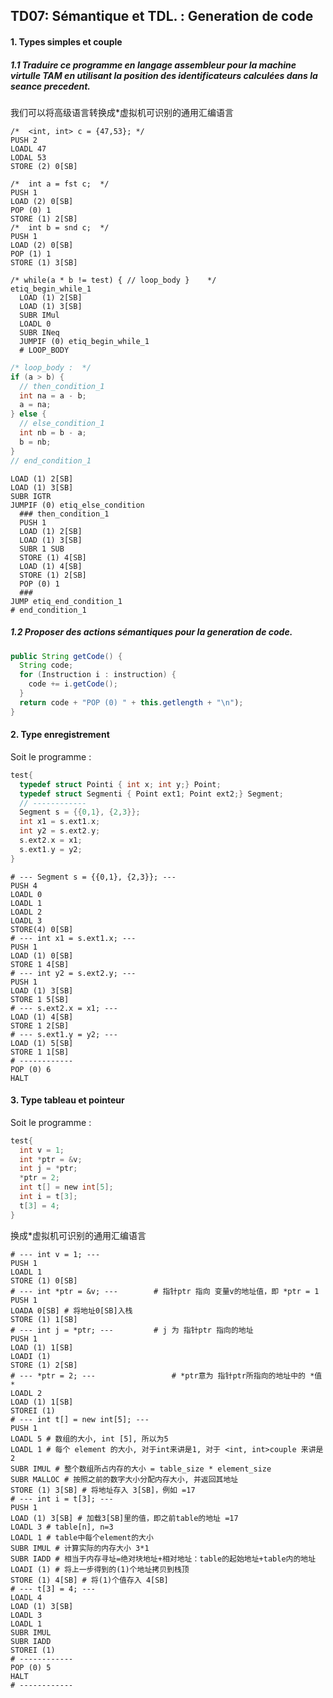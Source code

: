 ## TD07: Sémantique et TDL. : Generation de code

#### 1. Types simples et couple

##### 1.1 Traduire ce programme en langage assembleur pour la machine virtulle TAM en utilisant la position des identificateurs calculées dans la seance precedent.

我们可以将高级语言转换成*虚拟机可识别的通用汇编语言

```assembly
/*	<int, int> c = {47,53}; */
PUSH 2
LOADL 47
LODAL 53
STORE (2) 0[SB]
```

```assembly
/*	int a = fst c;	*/
PUSH 1
LOAD (2) 0[SB]
POP (0) 1
STORE (1) 2[SB]
/*	int b = snd c;	*/
PUSH 1
LOAD (2) 0[SB]
POP (1) 1
STORE (1) 3[SB]
```

```assembly
/* while(a * b != test) { // loop_body }	*/
etiq_begin_while_1
  LOAD (1) 2[SB]
  LOAD (1) 3[SB]
  SUBR IMul
  LOADL 0
  SUBR INeq
  JUMPIF (0) etiq_begin_while_1
  # LOOP_BODY
```

```c
/* loop_body :	*/
if (a > b) {
  // then_condition_1
  int na = a - b;
  a = na;
} else {
  // else_condition_1
  int nb = b - a;
  b = nb;
}
// end_condition_1
```

```assembly
LOAD (1) 2[SB]
LOAD (1) 3[SB]
SUBR IGTR
JUMPIF (0) etiq_else_condition
  ### then_condition_1
  PUSH 1
  LOAD (1) 2[SB]
  LOAD (1) 3[SB]
  SUBR 1 SUB
  STORE (1) 4[SB]
  LOAD (1) 4[SB]
  STORE (1) 2[SB]
  POP (0) 1
  ###
JUMP etiq_end_condition_1
# end_condition_1
```

##### 1.2 Proposer des actions sémantiques pour la generation de code.

```java
public String getCode() {
  String code;
  for (Instruction i : instruction) {
    code += i.getCode();
  }
  return code + "POP (0) " + this.getlength + "\n"); 
}
```



#### 2. Type enregistrement

Soit le programme :

```c
test{
  typedef struct Pointi { int x; int y;} Point;
  typedef struct Segmenti { Point ext1; Point ext2;} Segment;
  // ------------
  Segment s = {{0,1}, {2,3}};
  int x1 = s.ext1.x;
  int y2 = s.ext2.y;
  s.ext2.x = x1;
  s.ext1.y = y2;
}
```

```assembly
# --- Segment s = {{0,1}, {2,3}}; ---
PUSH 4
LOADL 0
LOADL 1
LOADL 2
LOADL 3
STORE(4) 0[SB]
# --- int x1 = s.ext1.x; ---
PUSH 1
LOAD (1) 0[SB]
STORE 1 4[SB]
# --- int y2 = s.ext2.y; ---
PUSH 1
LOAD (1) 3[SB]
STORE 1 5[SB]
# --- s.ext2.x = x1; ---
LOAD (1) 4[SB]
STORE 1 2[SB]
# --- s.ext1.y = y2; ---
LOAD (1) 5[SB]
STORE 1 1[SB]
# ------------
POP (0) 6
HALT
```



#### 3. Type tableau et pointeur

Soit le programme :

```c
test{
  int v = 1;
  int *ptr = &v;
  int j = *ptr;
  *ptr = 2;
  int t[] = new int[5];
  int i = t[3];
  t[3] = 4;
}
```

换成*虚拟机可识别的通用汇编语言

```assembly
# --- int v = 1; ---
PUSH 1
LOADL 1
STORE (1) 0[SB]
# --- int *ptr = &v; --- 		# 指针ptr 指向 变量v的地址值，即 *ptr = 1
PUSH 1
LOADA 0[SB] # 将地址0[SB]入栈
STORE (1) 1[SB]
# --- int j = *ptr; ---			# j 为 指针ptr 指向的地址
PUSH 1
LOAD (1) 1[SB]
LOADI (1)
STORE (1) 2[SB]
# --- *ptr = 2; ---					# *ptr意为 指针ptr所指向的地址中的 *值*
LOADL 2
LOAD (1) 1[SB]
STOREI (1)
# --- int t[] = new int[5]; ---
PUSH 1
LOADL 5 # 数组的大小, int [5], 所以为5
LOADL 1 # 每个 element 的大小, 对于int来讲是1, 对于 <int, int>couple 来讲是2
SUBR IMUL # 整个数组所占内存的大小 = table_size * element_size
SUBR MALLOC # 按照之前的数字大小分配内存大小, 并返回其地址
STORE (1) 3[SB] # 将地址存入 3[SB]，例如 =17
# --- int i = t[3]; ---
PUSH 1
LOAD (1) 3[SB] # 加载3[SB]里的值，即之前table的地址 =17
LOADL 3 # table[n], n=3
LOADL 1 # table中每个element的大小
SUBR IMUL # 计算实际的内存大小 3*1
SUBR IADD # 相当于内存寻址=绝对块地址+相对地址：table的起始地址+table内的地址
LOADI (1) # 将上一步得到的(1)个地址拷贝到栈顶
STORE (1) 4[SB] # 将(1)个值存入 4[SB]
# --- t[3] = 4; ---
LOADL 4
LOAD (1) 3[SB]
LOADL 3
LOADL 1
SUBR IMUL
SUBR IADD
STOREI (1)
# ------------
POP (0) 5
HALT
# ------------

```

